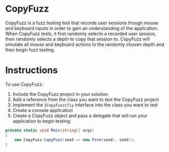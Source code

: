 # CopyFuzz

CopyFuzz is a fuzz testing tool that records user sessions though 
mouse and keyboard inputs in order to gain an understanding of the 
application.  When CopyFuzz tests, it first randomly selects a 
recorded user session, then randomly selects a depth to copy that
session to.  CopyFuzz will simulate all mouse and keyboard actions
to the randomly chosen depth and then begin fuzz testing.

# Instructions

To use CopyFuzz:

1. Include the CopyFuzz project in your solution
1. Add a reference from the class you want to test the CopyFuzz project
1. Implement the `ICopyFuzzifiy` interface into the class you want to test
1. Create a console application
1. Create a CopyFuzz object and pass a delegate that will run your application to begin testing:

``` csharp
private static void Main(string[] args)
{
    new CopyFuzz.CopyFuzz(seed => new Form(seed), seed));
}
```
